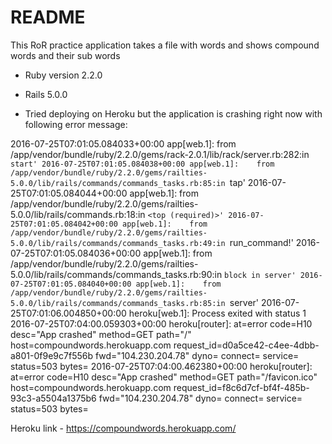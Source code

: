# README

This RoR practice application takes a file with words and shows compound words and their sub words

* Ruby version 2.2.0

* Rails 5.0.0

* Tried deploying on Heroku but the application is crashing right now with following error message:

2016-07-25T07:01:05.084033+00:00 app[web.1]: 	from /app/vendor/bundle/ruby/2.2.0/gems/rack-2.0.1/lib/rack/server.rb:282:in `start'
2016-07-25T07:01:05.084038+00:00 app[web.1]: 	from /app/vendor/bundle/ruby/2.2.0/gems/railties-5.0.0/lib/rails/commands/commands_tasks.rb:85:in `tap'
2016-07-25T07:01:05.084044+00:00 app[web.1]: 	from /app/vendor/bundle/ruby/2.2.0/gems/railties-5.0.0/lib/rails/commands.rb:18:in `<top (required)>'
2016-07-25T07:01:05.084042+00:00 app[web.1]: 	from /app/vendor/bundle/ruby/2.2.0/gems/railties-5.0.0/lib/rails/commands/commands_tasks.rb:49:in `run_command!'
2016-07-25T07:01:05.084036+00:00 app[web.1]: 	from /app/vendor/bundle/ruby/2.2.0/gems/railties-5.0.0/lib/rails/commands/commands_tasks.rb:90:in `block in server'
2016-07-25T07:01:05.084040+00:00 app[web.1]: 	from /app/vendor/bundle/ruby/2.2.0/gems/railties-5.0.0/lib/rails/commands/commands_tasks.rb:85:in `server'
2016-07-25T07:01:06.004850+00:00 heroku[web.1]: Process exited with status 1
2016-07-25T07:04:00.059303+00:00 heroku[router]: at=error code=H10 desc="App crashed" method=GET path="/" host=compoundwords.herokuapp.com request_id=d0a5ce42-c4ee-4dbb-a801-0f9e9c7f556b fwd="104.230.204.78" dyno= connect= service= status=503 bytes=
2016-07-25T07:04:00.462380+00:00 heroku[router]: at=error code=H10 desc="App crashed" method=GET path="/favicon.ico" host=compoundwords.herokuapp.com request_id=f8c6d7cf-bf4f-485b-93c3-a5504a1375b6 fwd="104.230.204.78" dyno= connect= service= status=503 bytes=



Heroku link - https://compoundwords.herokuapp.com/

